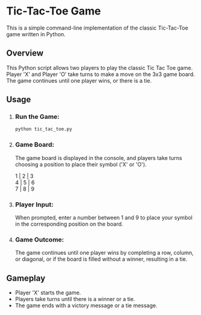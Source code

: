 # Tic-Tac-Toe Game

This is a simple command-line implementation of the classic Tic-Tac-Toe game written in Python.

## Overview
This Python script allows two players to play the classic Tic Tac Toe game. Player 'X' and Player 'O' take turns to make a move on the 3x3 game board. The game continues until one player wins, or there is a tie.

## Usage

1. ### Run the Game:

   ```bash
   python tic_tac_toe.py  
2. ### Game Board:
    The game board is displayed in the console, and players take turns choosing a position to place their symbol ('X' or 'O').  

    1 | 2 | 3  
    4 | 5 | 6  
    7 | 8 | 9  
3. ### Player Input:
    When prompted, enter a number between 1 and 9 to place your symbol in the corresponding position on the board.
4. ### Game Outcome:
    The game continues until one player wins by completing a row, column, or diagonal, or if the board is filled without a winner, resulting in a tie.

## Gameplay
+ Player 'X' starts the game.
+ Players take turns until there is a winner or a tie.
+ The game ends with a victory message or a tie message.